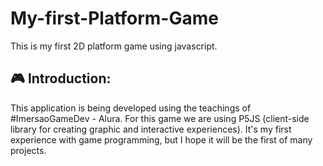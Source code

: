 # My-first-Platform-Game
This is my first 2D platform game using javascript.

## 🎮 Introduction:
This application is being developed using the teachings of #ImersaoGameDev - Alura. For this game we are using P5JS (client-side library for creating graphic and interactive experiences). It's my first experience with game programming, but I hope it will be the first of many projects.
